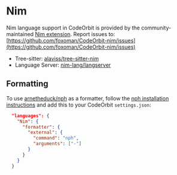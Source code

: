 # Nim

Nim language support in CodeOrbit is provided by the community-maintained [Nim extension](https://github.com/foxoman/CodeOrbit-nim).
Report issues to: [https://github.com/foxoman/CodeOrbit-nim/issues](https://github.com/foxoman/CodeOrbit-nim/issues)

- Tree-sitter: [alaviss/tree-sitter-nim](https://github.com/alaviss/tree-sitter-nim)
- Language Server: [nim-lang/langserver](https://github.com/nim-lang/langserver)

## Formatting

To use [arnetheduck/nph](https://github.com/arnetheduck/nph) as a formatter, follow the [nph installation instructions](https://github.com/arnetheduck/nph?tab=readme-ov-file#installation) and add this to your CodeOrbit `settings.json`:

```json
  "languages": {
    "Nim": {
      "formatter": {
        "external": {
          "command": "nph",
          "arguments": ["-"]
        }
      }
    }
  }
```
